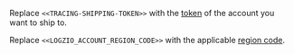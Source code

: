 Replace `<<TRACING-SHIPPING-TOKEN>>` with the [token](https://app.logz.io/#/dashboard/settings/manage-tokens/data-shipping?product=tracing) of the account you want to ship to.

Replace `<<LOGZIO_ACCOUNT_REGION_CODE>>` with the applicable [region code](https://docs.logz.io/user-guide/accounts/account-region.html#available-regions).